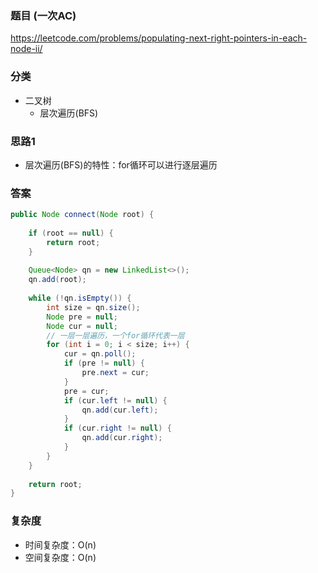 ### 题目 (一次AC)
https://leetcode.com/problems/populating-next-right-pointers-in-each-node-ii/

### 分类
* 二叉树
    * 层次遍历(BFS)

### 思路1
* 层次遍历(BFS)的特性：for循环可以进行逐层遍历

### 答案
```java
public Node connect(Node root) {
    
    if (root == null) {
        return root;
    }
    
    Queue<Node> qn = new LinkedList<>();
    qn.add(root);
    
    while (!qn.isEmpty()) {
        int size = qn.size();
        Node pre = null;
        Node cur = null;
        // 一层一层遍历，一个for循环代表一层
        for (int i = 0; i < size; i++) {
            cur = qn.poll();
            if (pre != null) {
                pre.next = cur;
            }
            pre = cur;
            if (cur.left != null) {
                qn.add(cur.left);
            }
            if (cur.right != null) {
                qn.add(cur.right);
            }
        }
    }
    
    return root;
}
```

### 复杂度
* 时间复杂度：O(n)
* 空间复杂度：O(n)

